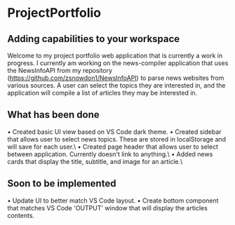 

# ProjectPortfolio

## Adding capabilities to your workspace

Welcome to my project portfolio web application that is currently a work in progress. I currently am working on the news-compiler application that uses the NewsInfoAPI from my repository (https://github.com/zsnowdon1/NewsInfoAPI) to parse news websites from various sources. A user can select the topics they are interested in, and the application will compile a list of articles they may be interested in.

## What has been done
• Created basic UI view based on VS Code dark theme.
• Created sidebar that allows user to select news topics. These are stored in localStorage and will save for each user.\\
• Created page header that allows user to select between application. Currently doesn't link to anything.\\
• Added news cards that display the title, subtitle, and image for an article.\\

## Soon to be implemented
• Update UI to better match VS Code layout.
• Create bottom component that matches VS Code 'OUTPUT' window that will display the articles contents.
